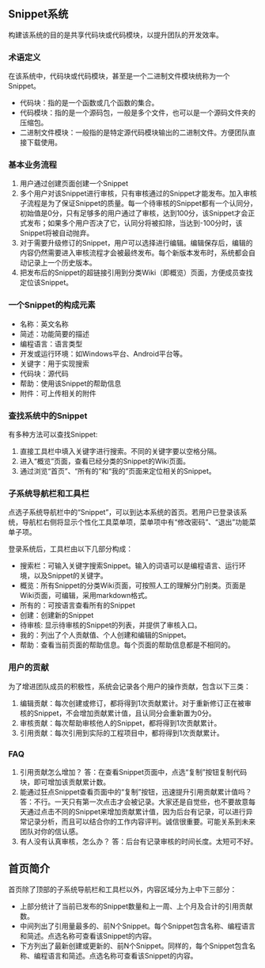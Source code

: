 ## Snippet系统
构建该系统的目的是共享代码块或代码模块，以提升团队的开发效率。



### 术语定义
在该系统中，代码块或代码模块，甚至是一个二进制文件模块统称为一个Snippet。

* 代码块：指的是一个函数或几个函数的集合。
* 代码模块：指的是一个源码包，一般是多个文件，也可以是一个源码文件夹的压缩包。
* 二进制文件模块：一般指的是特定源代码模块输出的二进制文件。方便团队直接下载使用。



### 基本业务流程
1. 用户通过创建页面创建一个Snippet
2. 多个用户对该Snippet进行审核，只有审核通过的Snippet才能发布。加入审核子流程是为了保证Snippet的质量。每一个待审核的Snippet都有一个认同分，初始值是0分，只有足够多的用户通过了审核，达到100分，该Snippet才会正式发布；如果多个用户否决了它，认同分将被扣除，当达到-100分时，该Snippet将被自动抛弃。
3. 对于需要升级修订的Snippet，用户可以选择进行编辑。编辑保存后，编辑的内容仍然需要进入审核流程才会被最终发布。每个新版本发布时，系统都会自动记录上一个历史版本。
4. 把发布后的Snippet的超链接引用到分类Wiki（即概览）页面，方便成员查找定位该Snippet。



### 一个Snippet的构成元素
* 名称：英文名称
* 简述：功能简要的描述
* 编程语言：语言类型
* 开发或运行环境：如Windows平台、Android平台等。
* 关键字：用于实现搜索
* 代码块：源代码
* 帮助：使用该Snippet的帮助信息
* 附件：可上传相关的附件



### 查找系统中的Snippet
有多种方法可以查找Snippet:

1. 直接工具栏中填入关键字进行搜索。不同的关键字要以空格分隔。
2. 进入“概览”页面，查看已经分类的Snippet的Wiki页面。
3. 通过浏览“首页”、“所有的”和“我的”页面来定位相关的Snippet。



### 子系统导航栏和工具栏
点选子系统导航栏中的“Snippet”，可以到达本系统的首页。若用户已登录该系统，导航栏右侧将显示个性化工具菜单项，菜单项中有“修改密码”、“退出”功能菜单子项。

登录系统后，工具栏由以下几部分构成：

* 搜索栏：可输入关键字搜索Snippet。输入的词语可以是编程语言、运行环境，以及Snippet的关键字。
* 概览：所有Snippet的分类Wiki页面，可按照人工的理解分门别类。页面是Wiki页面，可编辑，采用markdown格式。
* 所有的：可按语言查看所有的Snippet
* 创建：创建新的Snippet
* 待审核: 显示待审核的Snippet的列表，并提供了审核入口。
* 我的：列出了个人贡献值、个人创建和编辑的Snippet。
* 帮助：查看当前页面的帮助信息。每个页面的帮助信息都是不相同的。



### 用户的贡献
为了增进团队成员的积极性，系统会记录各个用户的操作贡献，包含以下三类：

1. 编辑贡献：每次创建或修订，都将得到1次贡献累计。对于重新修订正在被审核的Snippet，不会增加贡献累计值，且认同分会重新置为0分。
2. 审核贡献：每次帮助审核他人的Snippet，都将得到1次贡献累计。
3. 引用贡献：每次引用到实际的工程项目中，都将得到1次贡献累计。



### FAQ
1. 引用贡献怎么增加？
	答：在查看Snippet页面中，点选“复制”按钮复制代码块，即可增加该贡献累计数。
2. 能通过狂点Snippet查看页面中的“复制”按钮，迅速提升引用贡献累计值吗？
	答：不行。一天只有第一次点击才会被记录。大家还是自觉些，也不要故意每天通过点击不同的Snippet来增加贡献累计值，因为后台有记录，可以进行异常记录分析，而且可以结合你的工作内容评判。诚信很重要。可能关系到未来团队对你的信认感。
3. 有人没有认真审核，怎么办？
	答：后台有记录审核的时间长度。太短可不好。




## 首页简介
首页除了顶部的子系统导航栏和工具栏以外，内容区域分为上中下三部分：

* 上部分统计了当前已发布的Snippet数量和上一周、上个月及合计的引用贡献数。
* 中间列出了引用量最多的、前N个Snippet。每个Snippet包含名称、编程语言和简述。点选名称可查看该Snippet的内容。
* 下方列出了最新创建或更新的、前N个Snippet。同样的，每个Snippet包含名称、编程语言和简述。点选名称可查看该Snippet的内容。


